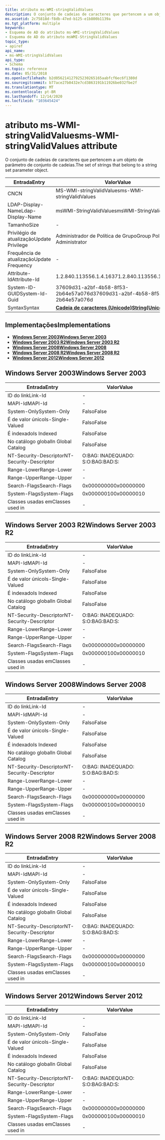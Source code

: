 ```yaml
---
title: atributo ms-WMI-stringValidValues
description: O conjunto de cadeias de caracteres que pertencem a um objeto de parâmetro de conjunto de cadeias.
ms.assetid: 2c75818d-f8db-47ed-b125-e1b800b1139a
ms.tgt_platform: multiple
keywords:
- Esquema de AD do atributo ms-WMI-stringValidValues
- Esquema de AD do atributo msWMI-StringValidValues
topic_type:
- apiref
api_name:
- ms-WMI-stringValidValues
api_type:
- Schema
ms.topic: reference
ms.date: 05/31/2018
ms.openlocfilehash: b2d056214127925230265165aabfcf6ec6f1380d
ms.sourcegitcommit: b77ace27b0432e7cd3863191b11926be032fbe2f
ms.translationtype: MT
ms.contentlocale: pt-BR
ms.lasthandoff: 12/14/2020
ms.locfileid: "103645424"
---
```

# <a name="ms-wmi-stringvalidvalues-attribute"></a><span data-ttu-id="dd078-105">atributo ms-WMI-stringValidValues</span><span class="sxs-lookup"><span data-stu-id="dd078-105">ms-WMI-stringValidValues attribute</span></span>

<span data-ttu-id="dd078-106">O conjunto de cadeias de caracteres que pertencem a um objeto de parâmetro de conjunto de cadeias.</span><span class="sxs-lookup"><span data-stu-id="dd078-106">The set of strings that belong to a string set parameter object.</span></span>



| <span data-ttu-id="dd078-107">Entrada</span><span class="sxs-lookup"><span data-stu-id="dd078-107">Entry</span></span> | <span data-ttu-id="dd078-108">Valor</span><span class="sxs-lookup"><span data-stu-id="dd078-108">Value</span></span> |
|-------------------|---------------------------------------------|
| <span data-ttu-id="dd078-109">CN</span><span class="sxs-lookup"><span data-stu-id="dd078-109">CN</span></span>                | <span data-ttu-id="dd078-110">MS-WMI-stringValidValues</span><span class="sxs-lookup"><span data-stu-id="dd078-110">ms-WMI-stringValidValues</span></span>                    |
| <span data-ttu-id="dd078-111">LDAP-Display-Name</span><span class="sxs-lookup"><span data-stu-id="dd078-111">Ldap-Display-Name</span></span> | <span data-ttu-id="dd078-112">msWMI-StringValidValues</span><span class="sxs-lookup"><span data-stu-id="dd078-112">msWMI-StringValidValues</span></span>                     |
| <span data-ttu-id="dd078-113">Tamanho</span><span class="sxs-lookup"><span data-stu-id="dd078-113">Size</span></span>              | \-                                          |
| <span data-ttu-id="dd078-114">Privilégio de atualização</span><span class="sxs-lookup"><span data-stu-id="dd078-114">Update Privilege</span></span>  | <span data-ttu-id="dd078-115">Administrador de Política de Grupo</span><span class="sxs-lookup"><span data-stu-id="dd078-115">Group Policy Administrator</span></span>                  |
| <span data-ttu-id="dd078-116">Frequência de atualização</span><span class="sxs-lookup"><span data-stu-id="dd078-116">Update Frequency</span></span>  | \-                                          |
| <span data-ttu-id="dd078-117">Attribute-Id</span><span class="sxs-lookup"><span data-stu-id="dd078-117">Attribute-Id</span></span>      | <span data-ttu-id="dd078-118">1.2.840.113556.1.4.1637</span><span class="sxs-lookup"><span data-stu-id="dd078-118">1.2.840.113556.1.4.1637</span></span>                     |
| <span data-ttu-id="dd078-119">System-ID-GUID</span><span class="sxs-lookup"><span data-stu-id="dd078-119">System-Id-Guid</span></span>    | <span data-ttu-id="dd078-120">37609d31-a2bf-4b58-8f53-2b64e57a076d</span><span class="sxs-lookup"><span data-stu-id="dd078-120">37609d31-a2bf-4b58-8f53-2b64e57a076d</span></span>        |
| <span data-ttu-id="dd078-121">Syntax</span><span class="sxs-lookup"><span data-stu-id="dd078-121">Syntax</span></span>            | [<span data-ttu-id="dd078-122">**Cadeia de caracteres (Unicode)**</span><span class="sxs-lookup"><span data-stu-id="dd078-122">**String(Unicode)**</span></span>](s-string-unicode.md) |



## <a name="implementations"></a><span data-ttu-id="dd078-123">Implementações</span><span class="sxs-lookup"><span data-stu-id="dd078-123">Implementations</span></span>

-   [<span data-ttu-id="dd078-124">**Windows Server 2003**</span><span class="sxs-lookup"><span data-stu-id="dd078-124">**Windows Server 2003**</span></span>](#windows-server-2003)
-   [<span data-ttu-id="dd078-125">**Windows Server 2003 R2**</span><span class="sxs-lookup"><span data-stu-id="dd078-125">**Windows Server 2003 R2**</span></span>](#windows-server-2003-r2)
-   [<span data-ttu-id="dd078-126">**Windows Server 2008**</span><span class="sxs-lookup"><span data-stu-id="dd078-126">**Windows Server 2008**</span></span>](#windows-server-2008)
-   [<span data-ttu-id="dd078-127">**Windows Server 2008 R2**</span><span class="sxs-lookup"><span data-stu-id="dd078-127">**Windows Server 2008 R2**</span></span>](#windows-server-2008-r2)
-   [<span data-ttu-id="dd078-128">**Windows Server 2012**</span><span class="sxs-lookup"><span data-stu-id="dd078-128">**Windows Server 2012**</span></span>](#windows-server-2012)

## <a name="windows-server-2003"></a><span data-ttu-id="dd078-129">Windows Server 2003</span><span class="sxs-lookup"><span data-stu-id="dd078-129">Windows Server 2003</span></span>



| <span data-ttu-id="dd078-130">Entrada</span><span class="sxs-lookup"><span data-stu-id="dd078-130">Entry</span></span> | <span data-ttu-id="dd078-131">Valor</span><span class="sxs-lookup"><span data-stu-id="dd078-131">Value</span></span> |
|------------------------|--------------|
| <span data-ttu-id="dd078-132">ID do link</span><span class="sxs-lookup"><span data-stu-id="dd078-132">Link-Id</span></span>                | \-           |
| <span data-ttu-id="dd078-133">MAPI-Id</span><span class="sxs-lookup"><span data-stu-id="dd078-133">MAPI-Id</span></span>                | \-           |
| <span data-ttu-id="dd078-134">System-Only</span><span class="sxs-lookup"><span data-stu-id="dd078-134">System-Only</span></span>            | <span data-ttu-id="dd078-135">Falso</span><span class="sxs-lookup"><span data-stu-id="dd078-135">False</span></span>        |
| <span data-ttu-id="dd078-136">É de valor único</span><span class="sxs-lookup"><span data-stu-id="dd078-136">Is-Single-Valued</span></span>       | <span data-ttu-id="dd078-137">Falso</span><span class="sxs-lookup"><span data-stu-id="dd078-137">False</span></span>        |
| <span data-ttu-id="dd078-138">É indexado</span><span class="sxs-lookup"><span data-stu-id="dd078-138">Is Indexed</span></span>             | <span data-ttu-id="dd078-139">Falso</span><span class="sxs-lookup"><span data-stu-id="dd078-139">False</span></span>        |
| <span data-ttu-id="dd078-140">No catálogo global</span><span class="sxs-lookup"><span data-stu-id="dd078-140">In Global Catalog</span></span>      | <span data-ttu-id="dd078-141">Falso</span><span class="sxs-lookup"><span data-stu-id="dd078-141">False</span></span>        |
| <span data-ttu-id="dd078-142">NT-Security-Descriptor</span><span class="sxs-lookup"><span data-stu-id="dd078-142">NT-Security-Descriptor</span></span> | <span data-ttu-id="dd078-143">O:BAG: INADEQUADO: S:</span><span class="sxs-lookup"><span data-stu-id="dd078-143">O:BAG:BAD:S:</span></span> |
| <span data-ttu-id="dd078-144">Range-Lower</span><span class="sxs-lookup"><span data-stu-id="dd078-144">Range-Lower</span></span>            | \-           |
| <span data-ttu-id="dd078-145">Range-Upper</span><span class="sxs-lookup"><span data-stu-id="dd078-145">Range-Upper</span></span>            | \-           |
| <span data-ttu-id="dd078-146">Search-Flags</span><span class="sxs-lookup"><span data-stu-id="dd078-146">Search-Flags</span></span>           | <span data-ttu-id="dd078-147">0x00000000</span><span class="sxs-lookup"><span data-stu-id="dd078-147">0x00000000</span></span>   |
| <span data-ttu-id="dd078-148">System-Flags</span><span class="sxs-lookup"><span data-stu-id="dd078-148">System-Flags</span></span>           | <span data-ttu-id="dd078-149">0x00000010</span><span class="sxs-lookup"><span data-stu-id="dd078-149">0x00000010</span></span>   |
| <span data-ttu-id="dd078-150">Classes usadas em</span><span class="sxs-lookup"><span data-stu-id="dd078-150">Classes used in</span></span>        | \-           |



## <a name="windows-server-2003-r2"></a><span data-ttu-id="dd078-151">Windows Server 2003 R2</span><span class="sxs-lookup"><span data-stu-id="dd078-151">Windows Server 2003 R2</span></span>



| <span data-ttu-id="dd078-152">Entrada</span><span class="sxs-lookup"><span data-stu-id="dd078-152">Entry</span></span> | <span data-ttu-id="dd078-153">Valor</span><span class="sxs-lookup"><span data-stu-id="dd078-153">Value</span></span> |
|------------------------|--------------|
| <span data-ttu-id="dd078-154">ID do link</span><span class="sxs-lookup"><span data-stu-id="dd078-154">Link-Id</span></span>                | \-           |
| <span data-ttu-id="dd078-155">MAPI-Id</span><span class="sxs-lookup"><span data-stu-id="dd078-155">MAPI-Id</span></span>                | \-           |
| <span data-ttu-id="dd078-156">System-Only</span><span class="sxs-lookup"><span data-stu-id="dd078-156">System-Only</span></span>            | <span data-ttu-id="dd078-157">Falso</span><span class="sxs-lookup"><span data-stu-id="dd078-157">False</span></span>        |
| <span data-ttu-id="dd078-158">É de valor único</span><span class="sxs-lookup"><span data-stu-id="dd078-158">Is-Single-Valued</span></span>       | <span data-ttu-id="dd078-159">Falso</span><span class="sxs-lookup"><span data-stu-id="dd078-159">False</span></span>        |
| <span data-ttu-id="dd078-160">É indexado</span><span class="sxs-lookup"><span data-stu-id="dd078-160">Is Indexed</span></span>             | <span data-ttu-id="dd078-161">Falso</span><span class="sxs-lookup"><span data-stu-id="dd078-161">False</span></span>        |
| <span data-ttu-id="dd078-162">No catálogo global</span><span class="sxs-lookup"><span data-stu-id="dd078-162">In Global Catalog</span></span>      | <span data-ttu-id="dd078-163">Falso</span><span class="sxs-lookup"><span data-stu-id="dd078-163">False</span></span>        |
| <span data-ttu-id="dd078-164">NT-Security-Descriptor</span><span class="sxs-lookup"><span data-stu-id="dd078-164">NT-Security-Descriptor</span></span> | <span data-ttu-id="dd078-165">O:BAG: INADEQUADO: S:</span><span class="sxs-lookup"><span data-stu-id="dd078-165">O:BAG:BAD:S:</span></span> |
| <span data-ttu-id="dd078-166">Range-Lower</span><span class="sxs-lookup"><span data-stu-id="dd078-166">Range-Lower</span></span>            | \-           |
| <span data-ttu-id="dd078-167">Range-Upper</span><span class="sxs-lookup"><span data-stu-id="dd078-167">Range-Upper</span></span>            | \-           |
| <span data-ttu-id="dd078-168">Search-Flags</span><span class="sxs-lookup"><span data-stu-id="dd078-168">Search-Flags</span></span>           | <span data-ttu-id="dd078-169">0x00000000</span><span class="sxs-lookup"><span data-stu-id="dd078-169">0x00000000</span></span>   |
| <span data-ttu-id="dd078-170">System-Flags</span><span class="sxs-lookup"><span data-stu-id="dd078-170">System-Flags</span></span>           | <span data-ttu-id="dd078-171">0x00000010</span><span class="sxs-lookup"><span data-stu-id="dd078-171">0x00000010</span></span>   |
| <span data-ttu-id="dd078-172">Classes usadas em</span><span class="sxs-lookup"><span data-stu-id="dd078-172">Classes used in</span></span>        | \-           |



## <a name="windows-server-2008"></a><span data-ttu-id="dd078-173">Windows Server 2008</span><span class="sxs-lookup"><span data-stu-id="dd078-173">Windows Server 2008</span></span>



| <span data-ttu-id="dd078-174">Entrada</span><span class="sxs-lookup"><span data-stu-id="dd078-174">Entry</span></span> | <span data-ttu-id="dd078-175">Valor</span><span class="sxs-lookup"><span data-stu-id="dd078-175">Value</span></span> |
|------------------------|--------------|
| <span data-ttu-id="dd078-176">ID do link</span><span class="sxs-lookup"><span data-stu-id="dd078-176">Link-Id</span></span>                | \-           |
| <span data-ttu-id="dd078-177">MAPI-Id</span><span class="sxs-lookup"><span data-stu-id="dd078-177">MAPI-Id</span></span>                | \-           |
| <span data-ttu-id="dd078-178">System-Only</span><span class="sxs-lookup"><span data-stu-id="dd078-178">System-Only</span></span>            | <span data-ttu-id="dd078-179">Falso</span><span class="sxs-lookup"><span data-stu-id="dd078-179">False</span></span>        |
| <span data-ttu-id="dd078-180">É de valor único</span><span class="sxs-lookup"><span data-stu-id="dd078-180">Is-Single-Valued</span></span>       | <span data-ttu-id="dd078-181">Falso</span><span class="sxs-lookup"><span data-stu-id="dd078-181">False</span></span>        |
| <span data-ttu-id="dd078-182">É indexado</span><span class="sxs-lookup"><span data-stu-id="dd078-182">Is Indexed</span></span>             | <span data-ttu-id="dd078-183">Falso</span><span class="sxs-lookup"><span data-stu-id="dd078-183">False</span></span>        |
| <span data-ttu-id="dd078-184">No catálogo global</span><span class="sxs-lookup"><span data-stu-id="dd078-184">In Global Catalog</span></span>      | <span data-ttu-id="dd078-185">Falso</span><span class="sxs-lookup"><span data-stu-id="dd078-185">False</span></span>        |
| <span data-ttu-id="dd078-186">NT-Security-Descriptor</span><span class="sxs-lookup"><span data-stu-id="dd078-186">NT-Security-Descriptor</span></span> | <span data-ttu-id="dd078-187">O:BAG: INADEQUADO: S:</span><span class="sxs-lookup"><span data-stu-id="dd078-187">O:BAG:BAD:S:</span></span> |
| <span data-ttu-id="dd078-188">Range-Lower</span><span class="sxs-lookup"><span data-stu-id="dd078-188">Range-Lower</span></span>            | \-           |
| <span data-ttu-id="dd078-189">Range-Upper</span><span class="sxs-lookup"><span data-stu-id="dd078-189">Range-Upper</span></span>            | \-           |
| <span data-ttu-id="dd078-190">Search-Flags</span><span class="sxs-lookup"><span data-stu-id="dd078-190">Search-Flags</span></span>           | <span data-ttu-id="dd078-191">0x00000000</span><span class="sxs-lookup"><span data-stu-id="dd078-191">0x00000000</span></span>   |
| <span data-ttu-id="dd078-192">System-Flags</span><span class="sxs-lookup"><span data-stu-id="dd078-192">System-Flags</span></span>           | <span data-ttu-id="dd078-193">0x00000010</span><span class="sxs-lookup"><span data-stu-id="dd078-193">0x00000010</span></span>   |
| <span data-ttu-id="dd078-194">Classes usadas em</span><span class="sxs-lookup"><span data-stu-id="dd078-194">Classes used in</span></span>        | \-           |



## <a name="windows-server-2008-r2"></a><span data-ttu-id="dd078-195">Windows Server 2008 R2</span><span class="sxs-lookup"><span data-stu-id="dd078-195">Windows Server 2008 R2</span></span>



| <span data-ttu-id="dd078-196">Entrada</span><span class="sxs-lookup"><span data-stu-id="dd078-196">Entry</span></span> | <span data-ttu-id="dd078-197">Valor</span><span class="sxs-lookup"><span data-stu-id="dd078-197">Value</span></span> |
|------------------------|--------------|
| <span data-ttu-id="dd078-198">ID do link</span><span class="sxs-lookup"><span data-stu-id="dd078-198">Link-Id</span></span>                | \-           |
| <span data-ttu-id="dd078-199">MAPI-Id</span><span class="sxs-lookup"><span data-stu-id="dd078-199">MAPI-Id</span></span>                | \-           |
| <span data-ttu-id="dd078-200">System-Only</span><span class="sxs-lookup"><span data-stu-id="dd078-200">System-Only</span></span>            | <span data-ttu-id="dd078-201">Falso</span><span class="sxs-lookup"><span data-stu-id="dd078-201">False</span></span>        |
| <span data-ttu-id="dd078-202">É de valor único</span><span class="sxs-lookup"><span data-stu-id="dd078-202">Is-Single-Valued</span></span>       | <span data-ttu-id="dd078-203">Falso</span><span class="sxs-lookup"><span data-stu-id="dd078-203">False</span></span>        |
| <span data-ttu-id="dd078-204">É indexado</span><span class="sxs-lookup"><span data-stu-id="dd078-204">Is Indexed</span></span>             | <span data-ttu-id="dd078-205">Falso</span><span class="sxs-lookup"><span data-stu-id="dd078-205">False</span></span>        |
| <span data-ttu-id="dd078-206">No catálogo global</span><span class="sxs-lookup"><span data-stu-id="dd078-206">In Global Catalog</span></span>      | <span data-ttu-id="dd078-207">Falso</span><span class="sxs-lookup"><span data-stu-id="dd078-207">False</span></span>        |
| <span data-ttu-id="dd078-208">NT-Security-Descriptor</span><span class="sxs-lookup"><span data-stu-id="dd078-208">NT-Security-Descriptor</span></span> | <span data-ttu-id="dd078-209">O:BAG: INADEQUADO: S:</span><span class="sxs-lookup"><span data-stu-id="dd078-209">O:BAG:BAD:S:</span></span> |
| <span data-ttu-id="dd078-210">Range-Lower</span><span class="sxs-lookup"><span data-stu-id="dd078-210">Range-Lower</span></span>            | \-           |
| <span data-ttu-id="dd078-211">Range-Upper</span><span class="sxs-lookup"><span data-stu-id="dd078-211">Range-Upper</span></span>            | \-           |
| <span data-ttu-id="dd078-212">Search-Flags</span><span class="sxs-lookup"><span data-stu-id="dd078-212">Search-Flags</span></span>           | <span data-ttu-id="dd078-213">0x00000000</span><span class="sxs-lookup"><span data-stu-id="dd078-213">0x00000000</span></span>   |
| <span data-ttu-id="dd078-214">System-Flags</span><span class="sxs-lookup"><span data-stu-id="dd078-214">System-Flags</span></span>           | <span data-ttu-id="dd078-215">0x00000010</span><span class="sxs-lookup"><span data-stu-id="dd078-215">0x00000010</span></span>   |
| <span data-ttu-id="dd078-216">Classes usadas em</span><span class="sxs-lookup"><span data-stu-id="dd078-216">Classes used in</span></span>        | \-           |



## <a name="windows-server-2012"></a><span data-ttu-id="dd078-217">Windows Server 2012</span><span class="sxs-lookup"><span data-stu-id="dd078-217">Windows Server 2012</span></span>



| <span data-ttu-id="dd078-218">Entrada</span><span class="sxs-lookup"><span data-stu-id="dd078-218">Entry</span></span> | <span data-ttu-id="dd078-219">Valor</span><span class="sxs-lookup"><span data-stu-id="dd078-219">Value</span></span> |
|------------------------|--------------|
| <span data-ttu-id="dd078-220">ID do link</span><span class="sxs-lookup"><span data-stu-id="dd078-220">Link-Id</span></span>                | \-           |
| <span data-ttu-id="dd078-221">MAPI-Id</span><span class="sxs-lookup"><span data-stu-id="dd078-221">MAPI-Id</span></span>                | \-           |
| <span data-ttu-id="dd078-222">System-Only</span><span class="sxs-lookup"><span data-stu-id="dd078-222">System-Only</span></span>            | <span data-ttu-id="dd078-223">Falso</span><span class="sxs-lookup"><span data-stu-id="dd078-223">False</span></span>        |
| <span data-ttu-id="dd078-224">É de valor único</span><span class="sxs-lookup"><span data-stu-id="dd078-224">Is-Single-Valued</span></span>       | <span data-ttu-id="dd078-225">Falso</span><span class="sxs-lookup"><span data-stu-id="dd078-225">False</span></span>        |
| <span data-ttu-id="dd078-226">É indexado</span><span class="sxs-lookup"><span data-stu-id="dd078-226">Is Indexed</span></span>             | <span data-ttu-id="dd078-227">Falso</span><span class="sxs-lookup"><span data-stu-id="dd078-227">False</span></span>        |
| <span data-ttu-id="dd078-228">No catálogo global</span><span class="sxs-lookup"><span data-stu-id="dd078-228">In Global Catalog</span></span>      | <span data-ttu-id="dd078-229">Falso</span><span class="sxs-lookup"><span data-stu-id="dd078-229">False</span></span>        |
| <span data-ttu-id="dd078-230">NT-Security-Descriptor</span><span class="sxs-lookup"><span data-stu-id="dd078-230">NT-Security-Descriptor</span></span> | <span data-ttu-id="dd078-231">O:BAG: INADEQUADO: S:</span><span class="sxs-lookup"><span data-stu-id="dd078-231">O:BAG:BAD:S:</span></span> |
| <span data-ttu-id="dd078-232">Range-Lower</span><span class="sxs-lookup"><span data-stu-id="dd078-232">Range-Lower</span></span>            | \-           |
| <span data-ttu-id="dd078-233">Range-Upper</span><span class="sxs-lookup"><span data-stu-id="dd078-233">Range-Upper</span></span>            | \-           |
| <span data-ttu-id="dd078-234">Search-Flags</span><span class="sxs-lookup"><span data-stu-id="dd078-234">Search-Flags</span></span>           | <span data-ttu-id="dd078-235">0x00000000</span><span class="sxs-lookup"><span data-stu-id="dd078-235">0x00000000</span></span>   |
| <span data-ttu-id="dd078-236">System-Flags</span><span class="sxs-lookup"><span data-stu-id="dd078-236">System-Flags</span></span>           | <span data-ttu-id="dd078-237">0x00000010</span><span class="sxs-lookup"><span data-stu-id="dd078-237">0x00000010</span></span>   |
| <span data-ttu-id="dd078-238">Classes usadas em</span><span class="sxs-lookup"><span data-stu-id="dd078-238">Classes used in</span></span>        | \-           |



 

 




